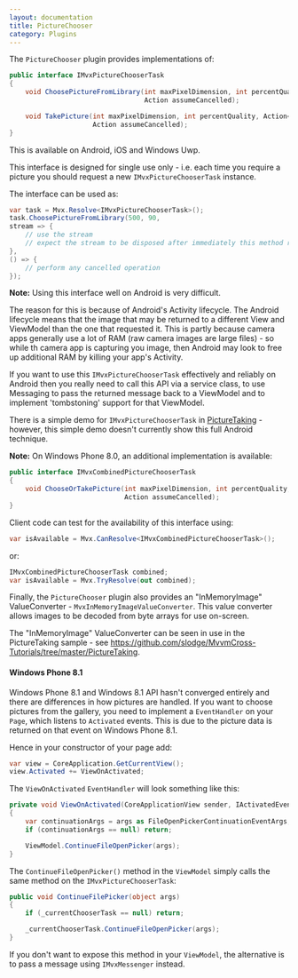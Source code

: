 ```yaml
---
layout: documentation
title: PictureChooser
category: Plugins
---
```

The `PictureChooser` plugin provides implementations of:

```c#
public interface IMvxPictureChooserTask
{
    void ChoosePictureFromLibrary(int maxPixelDimension, int percentQuality, Action<Stream> pictureAvailable,
                                  Action assumeCancelled);

    void TakePicture(int maxPixelDimension, int percentQuality, Action<Stream> pictureAvailable,
                     Action assumeCancelled);
}
```

This is available on Android, iOS and Windows Uwp. 

This interface is designed for single use only - i.e. each time you require a picture you should request a new `IMvxPictureChooserTask` instance.

The interface can be used as:

```c#
var task = Mvx.Resolve<IMvxPictureChooserTask>();
task.ChoosePictureFromLibrary(500, 90,
stream => {
    // use the stream
    // expect the stream to be disposed after immediately this method returns.
},
() => {
    // perform any cancelled operation
});
```

**Note:** Using this interface well on Android is very difficult.

The reason for this is because of Android's Activity lifecycle. The Android lifecycle means that the image that may be returned to a different View and ViewModel than the one that requested it. This is partly because camera apps generally use a lot of RAM (raw camera images are large files) - so while th camera app is capturing you image, then Android may look to free up additional RAM by killing your app's Activity.

If you want to use this `IMvxPictureChooserTask` effectively and reliably on Android then you really need to call this API via a service class, to use Messaging to pass the returned message back to a ViewModel and to implement 'tombstoning' support for that ViewModel.

There is a simple demo for `IMvxPictureChooserTask` in [PictureTaking](https://github.com/slodge/MvvmCross-Tutorials/tree/master/PictureTaking) - however, this simple demo doesn't currently show this full Android technique. 

**Note:** On Windows Phone 8.0, an additional implementation is available:

```c#
public interface IMvxCombinedPictureChooserTask
{
    void ChooseOrTakePicture(int maxPixelDimension, int percentQuality, Action<Stream> pictureAvailable,
                             Action assumeCancelled);
}
```

Client code can test for the availability of this interface using:

```c#
var isAvailable = Mvx.CanResolve<IMvxCombinedPictureChooserTask>();
```

or:

```c#
IMvxCombinedPictureChooserTask combined;
var isAvailable = Mvx.TryResolve(out combined);
```

Finally, the `PictureChooser` plugin also provides an "InMemoryImage" ValueConverter - `MvxInMemoryImageValueConverter`. This value converter allows images to be decoded from byte arrays for use on-screen.

The "InMemoryImage" ValueConverter can be seen in use in the PictureTaking sample - see https://github.com/slodge/MvvmCross-Tutorials/tree/master/PictureTaking.

#### Windows Phone 8.1 <a name="picturechooserwp81" />
Windows Phone 8.1 and Windows 8.1 API hasn't converged entirely and there are differences in how pictures are handled. If you want to choose pictures from the gallery, you need to implement a `EventHandler` on your `Page`, which listens to `Activated` events. This is due to the picture data is returned on that event on Windows Phone 8.1.

Hence in your constructor of your page add:

```c#
var view = CoreApplication.GetCurrentView();
view.Activated += ViewOnActivated;
```

The `ViewOnActivated` `EventHandler` will look something like this:

```c#
private void ViewOnActivated(CoreApplicationView sender, IActivatedEventArgs args)
{
    var continuationArgs = args as FileOpenPickerContinuationEventArgs;
    if (continuationArgs == null) return;

    ViewModel.ContinueFileOpenPicker(args);
}
```

The `ContinueFileOpenPicker()` method in the `ViewModel` simply calls the same method on the `IMvxPictureChooserTask`:

```c#
public void ContinueFilePicker(object args)
{
    if (_currentChooserTask == null) return;

    _currentChooserTask.ContinueFileOpenPicker(args);
}
```

If you don't want to expose this method in your `ViewModel`, the alternative is to pass a message using `IMvxMessenger` instead.

